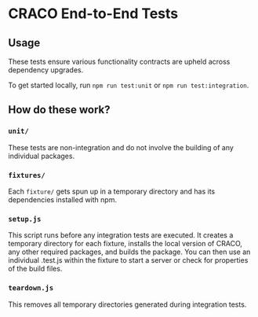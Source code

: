 # CRACO End-to-End Tests

## Usage

These tests ensure various functionality contracts are upheld across dependency upgrades.

To get started locally, run `npm run test:unit` or `npm run test:integration`.

## How do these work?

### `unit/`

These tests are non-integration and do not involve the building of any individual packages.

### `fixtures/`

Each `fixture/` gets spun up in a temporary directory and has its dependencies installed with npm.<br>

### `setup.js`

This script runs before any integration tests are executed. It creates a temporary directory for each fixture, installs the local version of CRACO, any other required packages, and builds the package. You can then use an individual <test>.test.js within the fixture to start a server or check for properties of the build files.

### `teardown.js`

This removes all temporary directories generated during integration tests.
